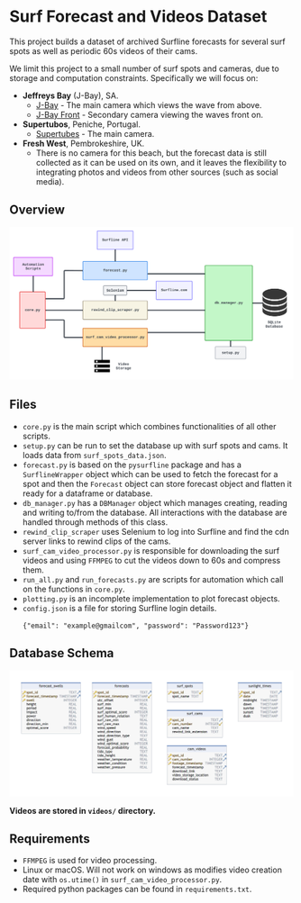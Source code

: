 # Surf Forecast and Videos Dataset

This project builds a dataset of archived Surfline forecasts for several surf spots as well as periodic 60s videos of their cams.

We limit this project to a small number of surf spots and cameras, due to storage and computation constraints. Specifically we will focus on:
- **Jeffreys Bay** (J-Bay), SA.
    - [J-Bay](https://www.surfline.com/surf-cams/jeffreys-bay-j-bay-/5f7ca72ba43acae7a74a4878) - The main camera which views the wave from above.
    - [J-Bay Front](https://www.surfline.com/surf-cams/jeffreys-bay-j-bay-/62daa32b3fd9a5b33b2130ea) - Secondary camera viewing the waves front on.
- **Supertubos**, Peniche, Portugal.
    - [Supertubes](https://www.surfline.com/surf-report/supertubos/5842041f4e65fad6a7708bc3?camId=5834a117e411dc743a5d52ed) - The main camera.
- **Fresh West**, Pembrokeshire, UK.
    - There is no camera for this beach, but the forecast data is still collected as it can be used on its own, and it leaves the flexibility to integrating photos and videos from other sources (such as social media).

## Overview

![overview.png](overview.png)

## Files

- `core.py` is the main script which combines functionalities of all other scripts.
- `setup.py` can be run to set the database up with surf spots and cams. It loads data from `surf_spots_data.json`.
- `forecast.py` is based on the `pysurfline` package and has a `SurflineWrapper` object which can be used to fetch the forecast for a spot and then the `Forecast` object can store forecast object and flatten it ready for a dataframe or database.
- `db_manager.py` has a `DBManager` object which manages creating, reading and writing to/from the database. All interactions with the database are handled through methods of this class.
- `rewind_clip_scraper` uses Selenium to log into Surfline and find the cdn server links to rewind clips of the cams.
- `surf_cam_video_processor.py` is responsible for downloading the surf videos and using `FFMPEG` to cut the videos down to 60s and compress them.
- `run_all.py` and `run_forecasts.py` are scripts for automation which call on the functions in `core.py`.
- `plotting.py` is an incomplete implementation to plot forecast objects.
- `config.json` is a file for storing Surfline login details.
  ```
  {"email": "example@gmailcom", "password": "Password123"}
  ```


## Database Schema

![db_schema.png](db_schema.png)

**Videos are stored in `videos/` directory.**

## Requirements

- `FFMPEG` is used for video processing.
- Linux or macOS. Will not work on windows as modifies video creation date with `os.utime()` in `surf_cam_video_processor.py`.
- Required python packages can be found in `requirements.txt`.
